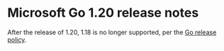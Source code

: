 # Microsoft Go 1.20 release notes

After the release of 1.20, 1.18 is no longer supported, per the [Go release policy](https://go.dev/doc/devel/release).
